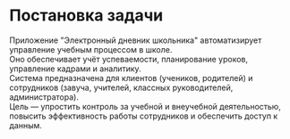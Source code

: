 ﻿# Постановка задачи

Приложение "Электронный дневник школьника" автоматизирует управление учебным процессом в школе.  
Оно обеспечивает учёт успеваемости, планирование уроков, управление кадрами и аналитику.  
Система предназначена для клиентов (учеников, родителей) и сотрудников (завуча, учителей, классных руководителей, администратора).  
Цель — упростить контроль за учебной и внеучебной деятельностью, повысить эффективность работы сотрудников и обеспечить доступ к данным.